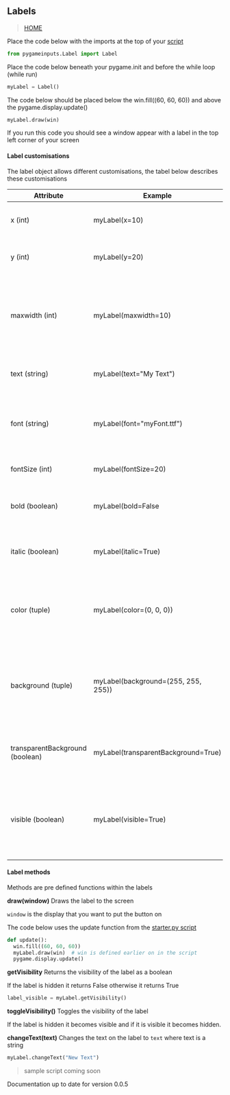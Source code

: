 ## Labels

> [HOME](https://captainorigami01.github.io/pygame-inputs/)

Place the code below with the imports at the top of your [script](https://github.com/captainorigami01/pygame-inputs/blob/c1b627e65933d34479a9376751eaf7d4776e48b1/starter.py)
```python
from pygameinputs.Label import Label
```

Place the code below beneath your pygame.init and before the while loop (while run)
```python
myLabel = Label()
```

The code below should be placed below the win.fill((60, 60, 60)) and above the pygame.display.update()
```python
myLabel.draw(win)
```

If you run this code you should see a window appear with a label in the top left corner of your screen

#### Label customisations

The label object allows different customisations, the tabel below describes these customisations

|**Attribute**  | **Example** | **Description** |
|--|--|--|
|x (int) | myLabel(x=10) | Sets the x coordinate on the window |
|y (int) | myLabel(y=20) | Sets the y coordinate on the window |
|maxwidth (int) | myLabel(maxwidth=10)|Sets the maximum width of the text in pixels. If it is 0 then this attribute is ignored|
|text (string)| myLabel(text="My Text")|Sets the text displayed on the label|
|font (string)| myLabel(font="myFont.ttf")|Sets the font on the label. It can use a ttf font or a font such as calibri|
|fontSize (int)|myLabel(fontSize=20)|Sets the size of the font|
|bold (boolean)|myLabel(bold=False|Sets the text to bold when True or regular when False|
|italic (boolean)|myLabel(italic=True)|Sets the font to italic when True or regular when False|
|color (tuple)|myLabel(color=(0, 0, 0))|Takes an RGB colour in a tuple format. In this case I set my font colour to black|
|background (tuple)|myLabel(background=(255, 255, 255))|Takes an RGB colour in a tuple format. In this case I set the background colour to white|
|transparentBackground (boolean)|myLabel(transparentBackground=True)|Whether or not the background should be transparent or not|
|visible (boolean)|myLabel(visible=True)|Whether the label should be displayed or hidden (useful if you want to hide it at some point)|

#### Label methods

Methods are pre defined functions within the labels

**draw(window)**
Draws the label to the screen

`window` is the display that you want to put the button on

The code below uses the update function from the [starter.py script](https://github.com/captainorigami01/pygame-inputs/blob/c1b627e65933d34479a9376751eaf7d4776e48b1/starter.py)

```python
def update():
  win.fill((60, 60, 60))
  myLabel.draw(win)  # win is defined earlier on in the script
  pygame.display.update()
```
**getVisibility**
Returns the visibility of the label as a boolean

If the label is hidden it returns False otherwise it returns True

```python
label_visible = myLabel.getVisibility()
```

**toggleVisibility()**
Toggles the visibility of the label

If the label is hidden it becomes visible and if it is visible it becomes hidden.

**changeText(text)**
Changes the text on the label to `text` where text is a string

```python
myLabel.changeText("New Text")
```

> sample script coming soon

Documentation up to date for version 0.0.5
